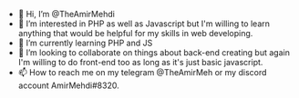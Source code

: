 - 👋 Hi, I’m @TheAmirMehdi
- 👀 I’m interested in PHP as well as Javascript but I'm willing to learn anything that would be helpful for my skills in web developing. 
- 🌱 I’m currently learning PHP and JS
- 💞️ I’m looking to collaborate on things about back-end creating but again I'm willing to do front-end too as long as it's just basic javascript. 
- 📫 How to reach me on my telegram @TheAmirMeh or my discord account AmirMehdi#8320. 

<!---
TheAmirMehdi/TheAmirMehdi is a ✨ special ✨ repository because its `README.md` (this file) appears on your GitHub profile.
You can click the Preview link to take a look at your changes.
--->
